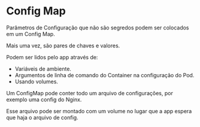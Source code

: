 # Config Map

Parâmetros de Configuração que não são segredos podem ser colocados 
em um Config Map.

Mais uma vez, são pares de chaves e valores.

Podem ser lidos pelo app através de:

- Variáveis de ambiente.
- Argumentos de linha de comando do Container na configuração do Pod.
- Usando volumes.

 Um ConfigMap pode conter todo um arquivo de configurações,
 por exemplo uma config do Nginx.

 Esse arquivo pode ser montado com um volume no lugar que a app 
 espera que haja o arquivo de config.

